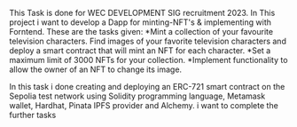 This Task is done for WEC DEVELOPMENT SIG recruitment 2023.
In This project i want to develop a Dapp for minting-NFT's & implementing with Forntend.
These are the tasks given:
*Mint a collection of your favourite television characters. Find images of your favorite television characters 
and deploy a smart contract that will mint an NFT for each character.
*Set a maximum limit of 3000 NFTs for your collection.
*Implement functionality to allow the owner of an NFT to change its image.



In this task i done creating and deploying an ERC-721 smart contract on the Sepolia test network using Solidity programming language,
Metamask wallet, Hardhat, Pinata IPFS provider and Alchemy.
i want to complete the further tasks 

